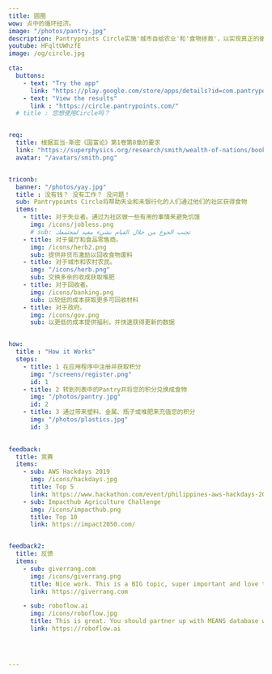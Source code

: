 ```yaml
---
title: 圆圈
wow: 点中的循环经济。
image: "/photos/pantry.jpg"
description: Pantrypoints Circle实施'城市自给农业'和'食物拯救'，以实现真正的循环经济
youtube: HFqltUWhzfE
image: /og/circle.jpg

cta:
  buttons:
    - text: "Try the app"
      link: "https://play.google.com/store/apps/details?id=com.pantrypoints.circle&pli=1"
    - text: "View the results"
      link : "https://circle.pantrypoints.com/"
  # title : 您想使用Circle吗？


req:
  title: 根据亚当·斯密《国富论》第1卷第8章的要求
  link: "https://superphysics.org/research/smith/wealth-of-nations/book-1/chapter-8d"
  avatar: "/avatars/smith.png"


triconb:
  banner: "/photos/yay.jpg"
  title : 没有钱？ 没有工作？ 没问题！ 
  sub: Pantrypoimts Circle将帮助失业和未银行化的人们通过他们的社区获得食物
  items:
    - title: 对于失业者。通过为社区做一些有用的事情来避免饥饿
      img: /icons/jobless.png
      # sub: تجنب الجوع من خلال القيام بشيء مفيد لمجتمعك
    - title: 对于餐厅和食品零售商。
      img: /icons/herb2.png
      sub: 提供非货币激励以回收食物废料
    - title: 对于城市和农村农民。
      img: "/icons/herb.png"
      sub: 交换多余的收成获取堆肥
    - title: 对于回收者。
      img: /icons/banking.png
      sub: 以较低的成本获取更多可回收材料
    - title: 对于政府。
      img: /icons/gov.png
      sub: 以更低的成本提供福利，并快速获得更新的数据


how:
  title : "How it Works"  
  steps:
    - title: 1 在应用程序中注册并获取积分
      img: "/screens/register.png"
      id: 1
    - title: 2 转到列表中的Pantry并将您的积分兑换成食物
      img: "/photos/pantry.jpg"
      id: 2
    - title: 3 通过带来塑料、金属、瓶子或堆肥来充值您的积分
      img: "/photos/plastics.jpg"
      id: 3

      
feedback:
  title: 竞赛
  items:
    - sub: AWS Hackdays 2019
      img: /icons/hackdays.jpg
      title: Top 5
      link: https://www.hackathon.com/event/philippines-aws-hackdays-2019--lets-hack-for-good-5c4a9262187a8c0004fa3d05
    - sub: Impacthub Agriculture Challenge
      img: /icons/impacthub.png
      title: Top 10
      link: https://impact2050.com/


feedback2:
  title: 反馈
  items:
    - sub: giverrang.com
      img: /icons/giverrang.png
      title: Nice work. This is a BIG topic, super important and love that you're tackling it. I'm on the same wavelength.
      link: https://giverrang.com

    - sub: roboflow.ai
      img: /icons/roboflow.jpg
      title: This is great. You should partner up with MEANS database which does something similar with food pantries.
      link: https://roboflow.ai 




---
```

